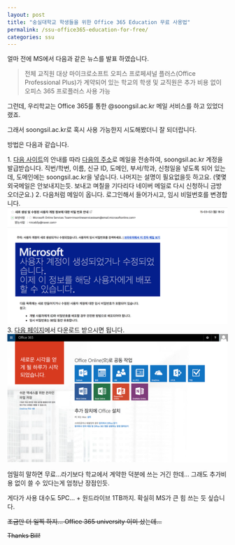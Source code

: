 ```yaml
---
layout: post
title: "숭실대학교 학생들을 위한 Office 365 Education 무료 사용법"
permalink: /ssu-office365-education-for-free/
categories: ssu
---
```

얼마 전에 MS에서 다음과 같은 뉴스를 발표 하였습니다.

> 전체 교직원 대상 마이크로소프트 오피스 프로페셔널 플러스(Office Professional Plus)가 계약되어 있는 학교의 학생 및 교직원은 추가 비용 없이 오피스 365 프로플러스 사용 가능

그런데, 우리학교는 Office 365를 통한 @soongsil.ac.kr 메일 서비스를 하고 있었더랬죠.

그래서 soongsil.ac.kr로 혹시 사용 가능한지 시도해봤더니 잘 되더랍니다.

방법은 다음과 같습니다.

1. [다음 사이트](http://www.ssu.ac.kr/web/kor/plaza_c_02_02)의 안내를 따라 [다음의 주소](mailto:ssuimt@ssu.ac.kr)로 메일을 전송하여, soongsil.ac.kr 계정을 발급받습니다.
직번/학번, 이름, 신규 ID, 도메인, 부서/학과, 신청일을 넣도록 되어 있는데, 도메인에는 soongsil.ac.kr을 넣습니다. 나머지는 설명이 필요없을듯 하고요. (몇몇 외국메일은 안보내지는듯. 보내고 며칠을 기다리다 네이버 메일로 다시 신청하니 금방 오더군요.)
2. 다음처럼 메일이 옵니다. 로그인해서 들어가시고, 임시 비밀번호를 변경합니다.
<img src="/images/N1f_hyZCx.png" alt="niceb5y blog" class="w-full">
3. [다음 페이지](http://portal.office.com/)에서 다운로드 받으시면 됩니다.
<img src="/images/E1AGRy-Ae.png" alt="niceb5y blog" class="w-full">

엄밀히 말하면 무료...라기보다 학교에서 계약한 덕분에 쓰는 거긴 한데... 그래도 추가비용 없이 쓸 수 있다는게 엄청난 장점인듯.

게다가 사용 대수도 5PC... + 원드라이브 1TB까지. 확실히 MS가 큰 힘 쓰는 듯 싶습니다.

<del>조금만 더 일찍 하지... Office 365 university 이미 샀는데...</del>

<del>Thanks Bill!</del>

